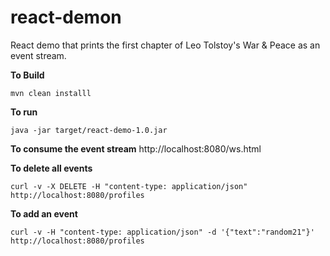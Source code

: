 # react-demon

React demo that prints the first chapter of Leo Tolstoy's War & Peace as an event stream.


**To Build**
```shell script
mvn clean installl
```

**To run**
```shell script
java -jar target/react-demo-1.0.jar
```

**To consume the event stream** http://localhost:8080/ws.html

**To delete all events**
```shell script
curl -v -X DELETE -H "content-type: application/json" http://localhost:8080/profiles
```
**To add an event**
```shell script
curl -v -H "content-type: application/json" -d '{"text":"random21"}' http://localhost:8080/profiles
```
